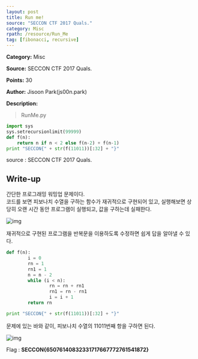 ```yaml
---
layout: post
title: Run me!
source: "SECCON CTF 2017 Quals."
category: Misc
rpath: /resource/Run_Me
tag: [fibonacci, recursive] 
---
```


**Category:** Misc

**Source:** SECCON CTF 2017 Quals.

**Points:** 30

**Author:** Jisoon Park(js00n.park)

**Description:** 

> RunMe.py
```python
import sys
sys.setrecursionlimit(99999)
def f(n):
    return n if n < 2 else f(n-2) + f(n-1)
print "SECCON{" + str(f(11011))[:32] + "}"
```
source : SECCON CTF 2017 Quals.

## Write-up

간단한 프로그래밍 워밍업 문제이다.  
코드를 보면 피보나치 수열을 구하는 함수가 재귀적으로 구현되어 있고, 실행해보면 상당히 오랜 시간 동안 프로그램이 실행되고, 값을 구하는데 실패한다.

![img]({{page.rpath|prepend:site.baseurl}}/prob_run.png)

재귀적으로 구현된 프로그램을 반복문을 이용하도록 수정하면 쉽게 답을 알아낼 수 있다.

```python
def f(n):
        i = 0
        rn = 1
        rn1 = 1
        n = n - 2
        while (i < n):
                rn = rn + rn1
                rn1 = rn - rn1
                i = i + 1
        return rn

print "SECCON{" + str(f(11011))[:32] + "}"
```

문제에 있는 바와 같이, 피보나치 수열의 11011번째 항을 구하면 된다.

![img]({{page.rpath|prepend:site.baseurl}}/run.png)

Flag : **SECCON{65076140832331717667772761541872}**
